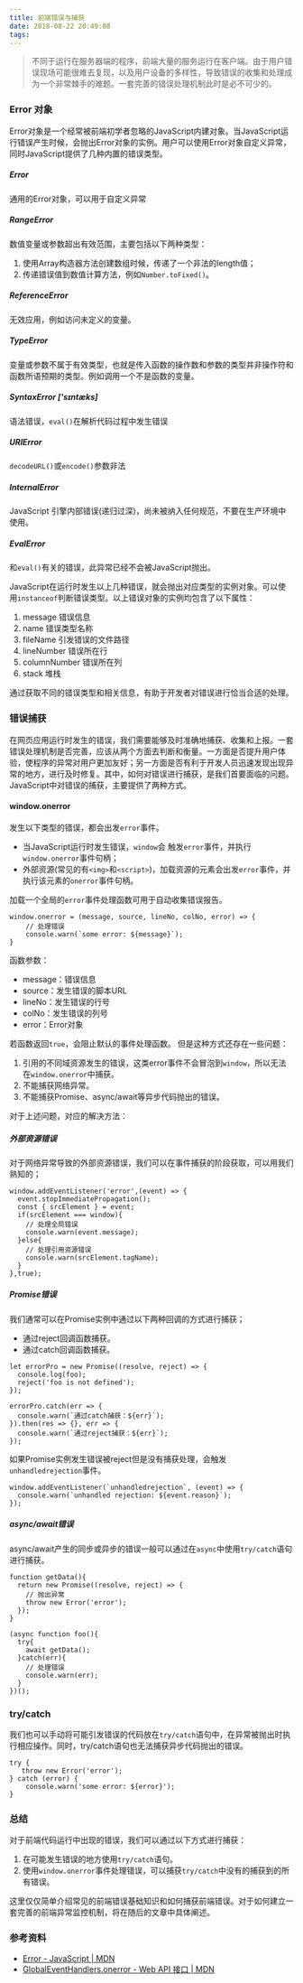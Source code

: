 ```yaml
---
title: 前端错误与捕获
date: 2018-08-22 20:49:08
tags:
---
```


> 不同于运行在服务器端的程序，前端大量的服务运行在客户端。由于用户错误现场可能很难去复现，以及用户设备的多样性，导致错误的收集和处理成为一个非常棘手的难题。一套完善的错误处理机制此时是必不可少的。
    
### Error 对象
Error对象是一个经常被前端初学者忽略的JavaScript内建对象。当JavaScript运行错误产生时候，会抛出Error对象的实例。用户可以使用Error对象自定义异常，同时JavaScript提供了几种内置的错误类型。
##### Error
通用的Error对象，可以用于自定义异常
##### RangeError
数值变量或参数超出有效范围，主要包括以下两种类型：
1. 使用Array构造器方法创建数组时候，传递了一个非法的length值；
2. 传递错误值到数值计算方法，例如`Number.toFixed()`。

##### ReferenceError
无效应用，例如访问未定义的变量。
##### TypeError
变量或参数不属于有效类型，也就是传入函数的操作数和参数的类型并非操作符和函数所语预期的类型。例如调用一个不是函数的变量。
##### SyntaxError ['sɪntæks]
语法错误，`eval()`在解析代码过程中发生错误
##### URIError
`decodeURL()`或`encode()`参数非法
##### InternalError
JavaScript 引擎内部错误(递归过深)，尚未被纳入任何规范，不要在生产环境中使用。
##### EvalError
和`eval()`有关的错误，此异常已经不会被JavaScript抛出。

JavaScript在运行时发生以上几种错误，就会抛出对应类型的实例对象。可以使用`instanceof`判断错误类型。以上错误对象的实例均包含了以下属性：
1. message 错误信息
2. name 错误类型名称
3. fileName 引发错误的文件路径
4. lineNumber 错误所在行
5. columnNumber 错误所在列
6. stack 堆栈    

通过获取不同的错误类型和相关信息，有助于开发者对错误进行恰当合适的处理。
    
### 错误捕获
在网页应用运行时发生的错误，我们需要能够及时准确地捕获、收集和上报。一套错误处理机制是否完善，应该从两个方面去判断和衡量。一方面是否提升用户体验，使程序的异常对用户更加友好；另一方面是否有利于开发人员迅速发现出现异常的地方，进行及时修复。其中，如何对错误进行捕获，是我们首要面临的问题。
JavaScript中对错误的捕获，主要提供了两种方式。
#### window.onerror
发生以下类型的错误，都会出发`error`事件。
* 当JavaScript运行时发生错误，`window`会
触发`error`事件，并执行`window.onerror`事件句柄；
* 外部资源(常见的有`<img>`和`<script>`)，加载资源的元素会出发`error`事件，并执行该元素的`onerror`事件句柄。    

加载一个全局的`error`事件处理函数可用于自动收集错误报告。
    
```
window.onerror = (message, source, lineNo, colNo, error) => {
    // 处理错误
    console.warn(`some error: ${message}`);
}
```
    
函数参数：
* message：错误信息
* source：发生错误的脚本URL
* lineNo：发生错误的行号
* colNo：发生错误的列号
* error：Error对象
    
若函数返回`true`，会阻止默认的事件处理函数。
但是这种方式还存在一些问题：
1. 引用的不同域资源发生的错误，这类error事件不会冒泡到`window`，所以无法在`window.onerror`中捕获。
2. 不能捕获网络异常。
3. 不能捕获Promise、async/await等异步代码抛出的错误。    

对于上述问题，对应的解决方法：
##### 外部资源错误
对于网络异常导致的外部资源错误，我们可以在事件捕获的阶段获取，可以用我们熟知的；    

```
window.addEventListener('error',(event) => {
  event.stopImmediatePropagation();
  const { srcElement } = event;
  if(srcElement === window){
    // 处理全局错误
    console.warn(event.message);
  }else{
    // 处理引用资源错误
    console.warn(srcElement.tagName);
  }
},true);
```

##### Promise错误
我们通常可以在Promise实例中通过以下两种回调的方式进行捕获；
*  通过reject回调函数捕获。
* 通过catch回调函数捕获。    
 
```
let errorPro = new Promise((resolve, reject) => {
  console.log(foo); 
  reject('foo is not defined');
});

errorPro.catch(err => {
  console.warn(`通过catch捕获：${err}`);
}).then(res => {}, err => {
  console.warn(`通过reject捕获：${err}`);
});
```
    
如果Promise实例发生错误被reject但是没有捕获处理，会触发`unhandledrejection`事件。   
 
```
window.addEventListener(`unhandledrejection`, (event) => {
  console.warn(`unhandled rejection: ${event.reason}`);
});
```

##### async/await错误
async/await产生的同步或异步的错误一般可以通过在`async`中使用`try/catch`语句进行捕获。    
```
function getData(){
  return new Promise((resolve, reject) => {
    // 抛出异常
    throw new Error('error');
  });
}

(async function foo(){
  try{
    await getData();
  }catch(err){
    // 处理错误
    console.warn(err);
  }
})();
```    
### try/catch
我们也可以手动将可能引发错误的代码放在`try/catch`语句中，在异常被抛出时执行相应操作。同时，try/catch语句也无法捕获异步代码抛出的错误。
```
try {
   throw new Error('error');
} catch (error) {
    console.warn('some error: ${error}');
}
```

### 总结
对于前端代码运行中出现的错误，我们可以通过以下方式进行捕获：

1. 在可能发生错误的地方使用`try/catch`语句。
2. 使用`window.onerror`事件处理错误，可以捕获`try/catch`中没有的捕获到的所有错误。

这里仅仅简单介绍常见的前端错误基础知识和如何捕获前端错误。对于如何建立一套完善的前端异常监控机制，将在随后的文章中具体阐述。

### 参考资料
* [Error - JavaScript | MDN](https://developer.mozilla.org/zh-CN/docs/Web/JavaScript/Reference/Global_Objects/Error)
* [GlobalEventHandlers.onerror - Web API 接口 | MDN](https://developer.mozilla.org/zh-CN/docs/Web/API/GlobalEventHandlers/onerror)